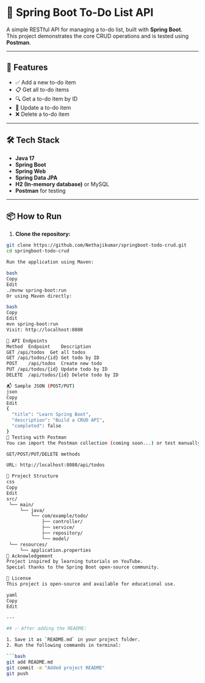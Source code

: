 # 📝 Spring Boot To-Do List API

A simple RESTful API for managing a to-do list, built with **Spring Boot**.  
This project demonstrates the core CRUD operations and is tested using **Postman**.

---

## 🚀 Features

- ✅ Add a new to-do item
- 📋 Get all to-do items
- 🔍 Get a to-do item by ID
- 📝 Update a to-do item
- ❌ Delete a to-do item

---

## 🛠️ Tech Stack

- **Java 17**
- **Spring Boot**
- **Spring Web**
- **Spring Data JPA**
- **H2 (In-memory database)** or MySQL
- **Postman** for testing

---

## 📦 How to Run

1. **Clone the repository:**

```bash
git clone https://github.com/Nethajikumar/springboot-todo-crud.git
cd springboot-todo-crud

Run the application using Maven:

bash
Copy
Edit
./mvnw spring-boot:run
Or using Maven directly:

bash
Copy
Edit
mvn spring-boot:run
Visit: http://localhost:8080

🔌 API Endpoints
Method	Endpoint	Description
GET	/api/todos	Get all todos
GET	/api/todos/{id}	Get todo by ID
POST	/api/todos	Create new todo
PUT	/api/todos/{id}	Update todo by ID
DELETE	/api/todos/{id}	Delete todo by ID

📬 Sample JSON (POST/PUT)
json
Copy
Edit
{
  "title": "Learn Spring Boot",
  "description": "Build a CRUD API",
  "completed": false
}
🧪 Testing with Postman
You can import the Postman collection (coming soon...) or test manually using:

GET/POST/PUT/DELETE methods

URL: http://localhost:8080/api/todos

📁 Project Structure
css
Copy
Edit
src/
 └── main/
     └── java/
         └── com/example/todo/
             ├── controller/
             ├── service/
             ├── repository/
             └── model/
 └── resources/
     └── application.properties
🙏 Acknowledgement
Project inspired by learning tutorials on YouTube.
Special thanks to the Spring Boot open-source community.

📃 License
This project is open-source and available for educational use.

yaml
Copy
Edit

---

## ✅ After adding the README:

1. Save it as `README.md` in your project folder.
2. Run the following commands in terminal:

```bash
git add README.md
git commit -m "Added project README"
git push
